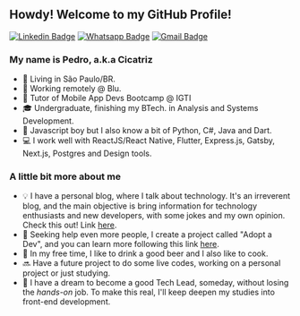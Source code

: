 ## Howdy! Welcome to my GitHub Profile!

[![Linkedin Badge](https://img.shields.io/badge/-LinkedIn-blue?style=for-the-badge&logo=Linkedin&logoColor=white)](https://www.linkedin.com/in/pedro-c-mello/)
[![Whatsapp Badge](https://img.shields.io/badge/-Whatsapp-4CA143?style=for-the-badge&labelColor=4CA143&logo=whatsapp&logoColor=white)](https://api.whatsapp.com/send?phone=5532999255105&text=Fala,cicatriz!)
[![Gmail Badge](https://img.shields.io/badge/-Gmail-c14438?style=for-the-badge&logo=Gmail&logoColor=white&link=mailto:leu1607@gmail.com)](mailto:pedrocmello.bsi@gmail.com)

### My name is Pedro, a.k.a Cicatriz 

- 📌 Living in São Paulo/BR.
- 💼 Working remotely @ Blu.
- 📝 Tutor of Mobile App Devs Bootcamp @ IGTI
- 🎓 Undergraduate, finishing my BTech. in Analysis and Systems Development.
- 🚀 Javascript boy but I also know a bit of Python, C#, Java and Dart.
- 💻 I work well with ReactJS/React Native, Flutter, Express.js, Gatsby, Next.js, Postgres and Design tools.

### A little bit more about me

- 💡 I have a personal blog, where I talk about technology. It's an irreverent blog,  and the main objective is bring information for technology enthusiasts and new developers, with some jokes and my own opinion. Check this out! Link [here](https://pedro-mello.netlify.app/).
- 🎯 Seeking help even more people, I create a project called "Adopt a Dev", and you can learn more following this link [here](https://github.com/pedrocmello/adote-um-dev).
- 🍺 In my free time, I like to drink a good beer and I also like to cook.
- 🔜 Have a future project to do some live codes, working on a personal project or just studying.
- 🧭 I have a dream to become a good Tech Lead, someday, without losing the *hands-on* job. To make this real, I'll keep deepen my studies into front-end development.
  
